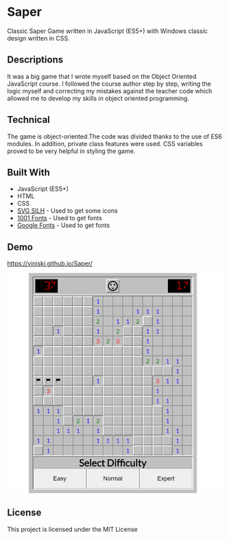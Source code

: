 # Saper

Classic Saper Game written in JavaScript (ES5+) with Windows classic design written in CSS.

## Descriptions

It was a big game that I wrote myself based on the Object Oriented JavaScript course. I followed the course author step by step, writing the logic myself and correcting my mistakes against the teacher code which allowed me to develop my skills in object oriented programming.

## Technical

The game is object-oriented.The code was divided thanks to the use of ES6 modules. In addition, private class features were used. CSS variables proved to be very helpful in styling the game.

## Built With

- JavaScript (ES5+)
- HTML
- CSS
- [SVG SILH](https://svgsilh.com/) - Used to get some icons
- [1001 Fonts](https://www.1001fonts.com/) - Used to get fonts
- [Google Fonts](https://fonts.google.com/) - Used to get fonts

## Demo

https://viniski.github.io/Saper/

![](saper-screenshot.png)

## License

This project is licensed under the MIT License
